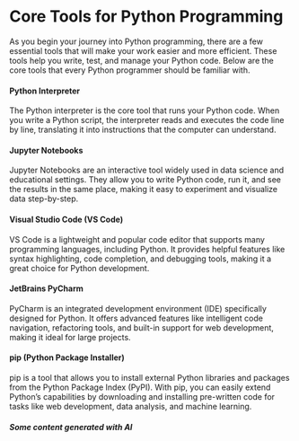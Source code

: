 # Core Tools for Python Programming

As you begin your journey into Python programming, there are a few essential tools that will make your work easier and more efficient. These tools help you write, test, and manage your Python code. Below are the core tools that every Python programmer should be familiar with.

#### Python Interpreter

The Python interpreter is the core tool that runs your Python code. When you write a Python script, the interpreter reads and executes the code line by line, translating it into instructions that the computer can understand.

#### Jupyter Notebooks

Jupyter Notebooks are an interactive tool widely used in data science and educational settings. They allow you to write Python code, run it, and see the results in the same place, making it easy to experiment and visualize data step-by-step.

#### Visual Studio Code (VS Code)

VS Code is a lightweight and popular code editor that supports many programming languages, including Python. It provides helpful features like syntax highlighting, code completion, and debugging tools, making it a great choice for Python development.

#### JetBrains PyCharm

PyCharm is an integrated development environment (IDE) specifically designed for Python. It offers advanced features like intelligent code navigation, refactoring tools, and built-in support for web development, making it ideal for large projects.

#### pip (Python Package Installer)

pip is a tool that allows you to install external Python libraries and packages from the Python Package Index (PyPI). With pip, you can easily extend Python’s capabilities by downloading and installing pre-written code for tasks like web development, data analysis, and machine learning.

##### Some content generated with AI
